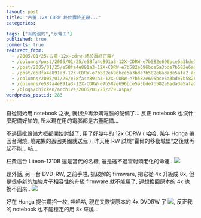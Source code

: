 ```yaml
---
layout: post
title: "古董 12X CDRW 終於壽終正寢..."
categories:

tags: ["有的沒的","水電工"]
published: true
comments: true
redirect_from:
  - /2005/01/25/古董-12x-cdrw-終於壽終正寢/
  - /columns/post/2005/01/25/e58fa4e891a3-12X-CDRW-e7b582e696bce5a3bde7b582e6ada3e5afa2.aspx/
  - /post/2005/01/25/e58fa4e891a3-12X-CDRW-e7b582e696bce5a3bde7b582e6ada3e5afa2.aspx/
  - /post/e58fa4e891a3-12X-CDRW-e7b582e696bce5a3bde7b582e6ada3e5afa2.aspx/
  - /columns/2005/01/25/e58fa4e891a3-12X-CDRW-e7b582e696bce5a3bde7b582e6ada3e5afa2.aspx/
  - /columns/e58fa4e891a3-12X-CDRW-e7b582e696bce5a3bde7b582e6ada3e5afa2.aspx/
  - /blogs/chicken/archive/2005/01/25/279.aspx/
wordpress_postid: 283
---
```


自從開始用 notebook 之後, 就很少再添購電腦的配備了... 反正 notebook 也沒什麼配備好加的, 所以現在用的電腦都是古董配備...

不過這批設備大概都開始討錢了, 用了好幾年的 12x CDRW ( 哈哈, 某年 Honga 帶回台灣燒, 燒完懶的丟回美國就送我 ), 昨天用 RW 試燒"霍爾的移動城堡"之後就再起不能... 咳...

枉費這台 Liteon-1210B 還是當代的名機, 還是逃不過雷射頭老化的命運.. ![](/Emoticons/cry_smile.gif)

題外話, 另一台 DVD-RW, 之前手賤, 抓破解的 firmware, 把它從 4x 升級成 8x, 但是很多新的加強片子相容性的升級 firmware 就不能用了, 連想換回原本的 4x 也換不回來.. ![](/Emoticons/cry_smile.gif)

好在 Honga 提供爛招一枚, 哇哈哈, 現在又恢復原本的 4x DVDRW 了 ![](/Emoticons/teeth_smile.gif), 反正我的 notebook 也不能穩定的用 8x 來燒...
